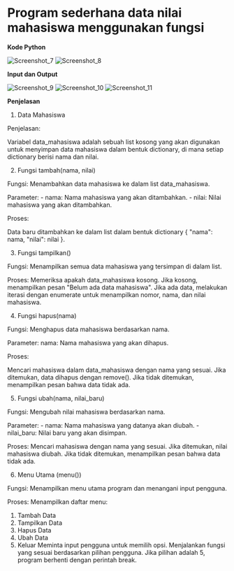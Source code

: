 # Program sederhana data nilai mahasiswa menggunakan fungsi

**Kode Python**

![Screenshot_7](https://github.com/user-attachments/assets/71a18110-c0f1-4153-bf1f-b31cefb5ff09)
![Screenshot_8](https://github.com/user-attachments/assets/6d198343-6eb1-4f45-be47-cd268933e266)

**Input dan Output**

![Screenshot_9](https://github.com/user-attachments/assets/3b632a71-2e54-4dce-b8cb-d090811fec80)
![Screenshot_10](https://github.com/user-attachments/assets/68a9dfc2-89c8-42ed-aed1-7c76a246ffcb)
![Screenshot_11](https://github.com/user-attachments/assets/da5d44bc-008e-417f-b75c-06c9911cd367)

**Penjelasan**

1. Data Mahasiswa

Penjelasan:

Variabel data_mahasiswa adalah sebuah list kosong yang akan digunakan untuk menyimpan data mahasiswa dalam bentuk dictionary, di mana setiap dictionary berisi nama dan nilai.

2. Fungsi tambah(nama, nilai)

Fungsi: Menambahkan data mahasiswa ke dalam list data_mahasiswa.

Parameter:
	- nama: Nama mahasiswa yang akan ditambahkan.
	- nilai: Nilai mahasiswa yang akan ditambahkan.

Proses:

Data baru ditambahkan ke dalam list dalam bentuk dictionary { "nama": nama, "nilai": nilai }.

3. Fungsi tampilkan()

Fungsi: Menampilkan semua data mahasiswa yang tersimpan di dalam list.

Proses:
Memeriksa apakah data_mahasiswa kosong.
Jika kosong, menampilkan pesan "Belum ada data mahasiswa".
Jika ada data, melakukan iterasi dengan enumerate untuk menampilkan nomor, nama, dan nilai mahasiswa.

4. Fungsi hapus(nama)

Fungsi: Menghapus data mahasiswa berdasarkan nama.

Parameter:
nama: Nama mahasiswa yang akan dihapus.

Proses:

Mencari mahasiswa dalam data_mahasiswa dengan nama yang sesuai.
Jika ditemukan, data dihapus dengan remove().
Jika tidak ditemukan, menampilkan pesan bahwa data tidak ada.

5. Fungsi ubah(nama, nilai_baru)

Fungsi: Mengubah nilai mahasiswa berdasarkan nama.

Parameter:
	- nama: Nama mahasiswa yang datanya akan diubah.
	- nilai_baru: Nilai baru yang akan disimpan.

Proses:
Mencari mahasiswa dengan nama yang sesuai.
Jika ditemukan, nilai mahasiswa diubah.
Jika tidak ditemukan, menampilkan pesan bahwa data tidak ada.

6. Menu Utama (menu())

Fungsi: Menampilkan menu utama program dan menangani input pengguna.

Proses:
Menampilkan daftar menu:
1. Tambah Data
2. Tampilkan Data
3. Hapus Data
4. Ubah Data
5. Keluar
Meminta input pengguna untuk memilih opsi.
Menjalankan fungsi yang sesuai berdasarkan pilihan pengguna.
Jika pilihan adalah 5, program berhenti dengan perintah break.
